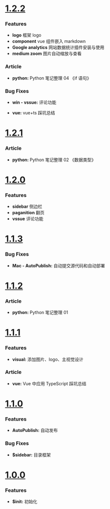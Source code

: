 # [1.2.2](2020-01-03)

### Features

- **logo** 框架 logo
- **component** vue 组件嵌入 markdown
- **Google analytics** 网站数据统计插件安装与使用
- **medium zoom** 图片自动缩放与查看

### Article

- **python:** Python 笔记整理 04 《if 语句》

### Bug Fixes

- **win - vssue:** 评论功能

- **vue:** vue+ts 踩坑总结

# [1.2.1](2019-12-31)

### Article

- **python:** Python 笔记整理 02 《数据类型》

# [1.2.0](2019-12-28)

### Features

- **sidebar** 侧边栏
- **paganition** 翻页
- **vssue** 评论功能

# [1.1.3](2019-12-27)

### Bug Fixes

- **Mac - AutoPublish:** 自动提交源代码和自动部署

# [1.1.2](2019-12-23)

### Article

- **python:** Python 笔记整理 01

# [1.1.1](2019-12-10)

### Features

- **visual:** 添加图片、logo、主视觉设计

### Article

- **vue:** Vue 中应用 TypeScript 踩坑总结

# [1.1.0](2019-11-29)

### Features

- **AutoPublish:** 自动发布

### Bug Fixes

- **\$sidebar:** 目录框架

# [1.0.0](2019-11-28)

### Features

- **\$init:** 初始化
